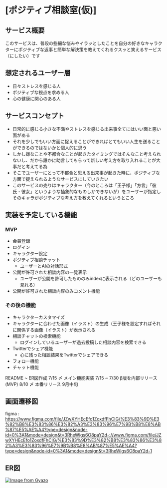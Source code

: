 # [ポジティブ相談室(仮)]

## サービス概要
このサービスは、普段の些細な悩みやイラッとしたことを自分の好きなキャラクターにポジティブな返事と簡単な解決策を教えてくれるクスッと笑えるサービス（にしたい）です

## 想定されるユーザー層
- 日々ストレスを感じる人
- ポジティブな視点を求める人
- 心の健康に関心のある人

## サービスコンセプト
- 日常的に感じる小さな不満やストレスを感じる出来事全てにはいい面と悪い面がある
- それを少しでもいい方面に捉えることができればとてもいい人生を送ることができるのではないかと個人的に思う
- しかし嫌なことや不都合なことが起きたタイミングではそんなこと考えられないし、だから誰かに助言してもらって新しい考え方を取り入れることが大事だと考えてる為
- そこでユーザーにとって不都合と思える出来事が起きた時に、ポジティブな方面で捉えられるようなサービスにしていきたい
- このサービスの売りはキャラクター（今のところは「王子様」「方言」「彼氏・彼女」というような抽象的なものしかできないが）をユーザーが指定しそのキャラがポジティブな考え方を教えてくれるというところ

## 実装を予定している機能
### MVP
- 会員登録
- ログイン
- キャラクター設定
- ポジティブ相談チャット
    - ユーザーとAIの対話形式
- 公開が許可された相談内容の一覧表示
    - ユーザーが公開を許可したもののみindexに表示される（どのユーザーも見れる） 
- 公開が許可された相談内容のみコメント機能
### その後の機能
- キャラクターカスタマイズ
- キャラクターに合わせた画像（イラスト）の生成（王子様を設定すればそれに関係する画像（イラスト）が表示される
- 相談チャットの検索機能
    - ログインしているユーザーが過去投稿した相談内容を検索できる
- Twitterでシェア機能
    - 心に残った相談結果をTwitterでシェアできる
- フォロー機能
- チャット機能

README ~ ER図作成 7/15 〆
メイン機能実装 7/15 ~ 7/30
β版を内部リリース(MVP) 8/10 〆
本番リリース 9月中旬

## 画面遷移図
figma :
https://www.figma.com/file/JZwXYHEcEfo1ZoxdfFhCIG/%E3%83%9D%E3%82%B8%E3%83%86%E3%82%A3%E3%83%96%E7%9B%B8%E8%AB%87%E5%AE%A4?type=design&node-id=0%3A1&mode=design&t=3RheWlgs6O8paY2d-://www.figma.com/file/JZwXYHEcEfo1ZoxdfFhCIG/%E3%83%9D%E3%82%B8%E3%83%86%E3%82%A3%E3%83%96%E7%9B%B8%E8%AB%87%E5%AE%A4?type=design&node-id=0%3A1&mode=design&t=3RheWlgs6O8paY2d-1

## ER図
[![Image from Gyazo](https://i.gyazo.com/4efd998d5c2b3f96c4e81d2a8eabfd95.png)](https://gyazo.com/4efd998d5c2b3f96c4e81d2a8eabfd95)
